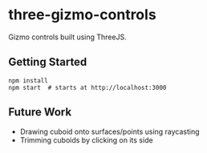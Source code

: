 # three-gizmo-controls

Gizmo controls built using ThreeJS.

## Getting Started

```shell
npm install
npm start  # starts at http://localhost:3000
```

## Future Work

- Drawing cuboid onto surfaces/points using raycasting
- Trimming cuboids by clicking on its side